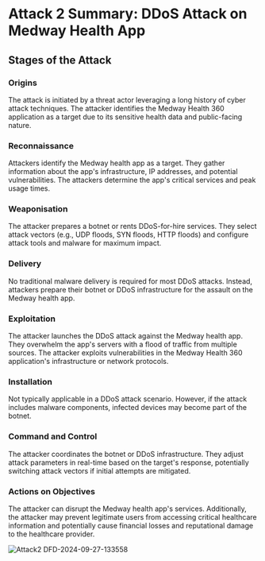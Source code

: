 # Attack 2 Summary: DDoS Attack on Medway Health App

## Stages of the Attack

### Origins
The attack is initiated by a threat actor leveraging a long history of cyber attack techniques. The attacker identifies the Medway Health 360 application as a target due to its sensitive health data and public-facing nature.

### Reconnaissance
Attackers identify the Medway health app as a target. They gather information about the app's infrastructure, IP addresses, and potential vulnerabilities. The attackers determine the app's critical services and peak usage times.

### Weaponisation
The attacker prepares a botnet or rents DDoS-for-hire services. They select attack vectors (e.g., UDP floods, SYN floods, HTTP floods) and configure attack tools and malware for maximum impact.

### Delivery
No traditional malware delivery is required for most DDoS attacks. Instead, attackers prepare their botnet or DDoS infrastructure for the assault on the Medway health app. 

### Exploitation
The attacker launches the DDoS attack against the Medway health app. They overwhelm the app's servers with a flood of traffic from multiple sources. 
The attacker exploits vulnerabilities in the Medway Health 360 application's infrastructure or network protocols.

### Installation
Not typically applicable in a DDoS attack scenario.  However, if the attack includes malware components, infected devices may become part of the botnet. 

### Command and Control
The attacker coordinates the botnet or DDoS infrastructure. They adjust attack parameters in real-time based on the target's response, potentially switching attack vectors if initial attempts are mitigated. 

### Actions on Objectives
The attacker can disrupt the Medway health app's services. Additionally, the attacker may 
prevent legitimate users from accessing critical healthcare information and potentially cause financial losses and reputational damage to the healthcare provider.


![Attack2 DFD-2024-09-27-133558](https://github.com/user-attachments/assets/2512e1b8-b2d1-4928-bf95-d4928c769a17)

